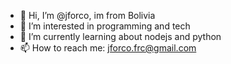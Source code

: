 - 👋 Hi, I’m @jforco, im from Bolivia
- 👀 I’m interested in programming and tech
- 🌱 I’m currently learning about nodejs and python
- 📫 How to reach me: jforco.frc@gmail.com

<!---
jforco/jforco is a ✨ special ✨ repository because its `README.md` (this file) appears on your GitHub profile.
You can click the Preview link to take a look at your changes.
--->
